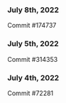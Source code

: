 ### July 8th, 2022

Commit #174737

### July 5th, 2022

Commit #314353


### July 4th, 2022

Commit #72281
